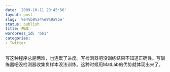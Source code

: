 ```yaml
---
date: '2009-10-11 20:45:56'
layout: post
slug: '%e4%b8%a4%e9%9a%be'
status: publish
title: 两难
wordpress_id: '661'
categories:
- Twitter
---
```


写这种程序总是两难，也连累了进度。写检测器吧没训练结果不知道正确性。写训练器吧没检测器收集负样本没法训练。这种时候用MatLab的优势就体现出来了。
